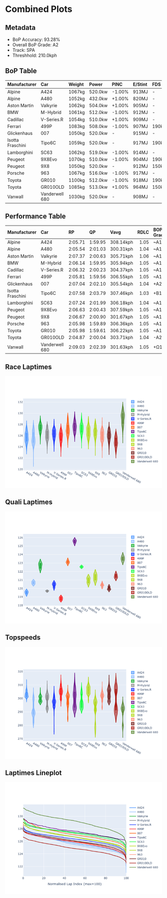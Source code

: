 # Combined Plots

## Metadata

- BoP Accuracy: 93.28%
- Overall BoP Grade: A2
- Track: SPA
- Threshhold: 210.0kph

## BoP Table
| Manufacturer     | Car            | Weight   | Power   | PINC   | E/Stint   | FDS    |
|:-----------------|:---------------|:---------|:--------|:-------|:----------|:-------|
| Alpine           | A424           | 1067kg   | 520.0kw | -1.00% | 913MJ     | -      |
| Alpine           | A480           | 1052kg   | 432.0kw | +1.00% | 820MJ     | -      |
| Aston Martin     | Valkyrie       | 1062kg   | 504.0kw | +1.00% | 905MJ     | -      |
| BMW              | M-Hybrid       | 1061kg   | 512.0kw | -1.00% | 912MJ     | -      |
| Cadillac         | V-Series.R     | 1054kg   | 510.0kw | +1.00% | 909MJ     | -      |
| Ferrari          | 499P           | 1083kg   | 508.0kw | -1.00% | 907MJ     | 190kph |
| Glickenhaus      | 007            | 1050kg   | 520.0kw | -      | 915MJ     | -      |
| Isotta Fraschini | Tipo6C         | 1059kg   | 520.0kw | -      | 917MJ     | 190kph |
| Lamborghini      | SC63           | 1062kg   | 519.0kw | -1.00% | 914MJ     | -      |
| Peugeot          | 9X8Evo         | 1070kg   | 510.0kw | -1.00% | 904MJ     | 190kph |
| Peugeot          | 9X8            | 1050kg   | 520.0kw | -      | 912MJ     | 150kph |
| Porsche          | 963            | 1067kg   | 516.0kw | -1.00% | 917MJ     | -      |
| Toyota           | GR010          | 1100kg   | 512.0kw | -1.00% | 918MJ     | 190kph |
| Toyota           | GR010OLD       | 1085kg   | 513.0kw | +1.00% | 964MJ     | 150kph |
| Vanwall          | Vanderwell 680 | 1030kg   | 520.0kw | -      | 908MJ     | -      |

## Performance Table
| Manufacturer     | Car            | RP      | QP      | Vavg      |   RDLC | BOP-Grade   | Match   |
|:-----------------|:---------------|:--------|:--------|:----------|-------:|:------------|:--------|
| Alpine           | A424           | 2:05.71 | 1:59.95 | 308.14kph |   1.05 | ~A1         | 99.69%  |
| Alpine           | A480           | 2:05.54 | 2:01.03 | 300.31kph |   1.04 | ~A1         | 98.94%  |
| Aston Martin     | Valkyrie       | 2:07.37 | 2:00.63 | 305.71kph |   1.06 | ~A1         | 97.49%  |
| BMW              | M-Hybrid       | 2:06.14 | 1:59.95 | 305.94kph |   1.05 | ~A1         | 99.92%  |
| Cadillac         | V-Series.R     | 2:06.32 | 2:00.23 | 304.37kph |   1.05 | ~A1         | 99.96%  |
| Ferrari          | 499P           | 2:05.81 | 1:59.56 | 306.55kph |   1.05 | ~A1         | 99.14%  |
| Glickenhaus      | 007            | 2:07.04 | 2:02.10 | 305.54kph |   1.04 | +A2         | 91.44%  |
| Isotta Fraschini | Tipo6C         | 2:07.58 | 2:03.79 | 307.46kph |   1.03 | +B1         | 88.81%  |
| Lamborghini      | SC63           | 2:07.24 | 2:01.99 | 306.18kph |   1.04 | ~A1         | 96.02%  |
| Peugeot          | 9X8Evo         | 2:06.63 | 2:00.43 | 307.59kph |   1.05 | ~A1         | 98.16%  |
| Peugeot          | 9X8            | 2:06.67 | 2:00.90 | 301.67kph |   1.05 | ~A1         | 99.96%  |
| Porsche          | 963            | 2:05.98 | 1:59.89 | 306.36kph |   1.05 | ~A1         | 99.82%  |
| Toyota           | GR010          | 2:05.98 | 1:59.61 | 306.22kph |   1.05 | ~A1         | 99.75%  |
| Toyota           | GR010OLD       | 2:04.87 | 2:00.04 | 303.71kph |   1.04 | -A2         | 92.81%  |
| Vanwall          | Vanderwell 680 | 2:09.03 | 2:02.39 | 301.63kph |   1.05 | +Ω1         | 37.35%  |

## Race Laptimes
![Race Laptimes](images/race_violin.png)

## Quali Laptimes
![Quali Laptimes](images/quali_violin.png)

## Topspeeds
![Topspeeds](images/topspeed_violin.png)

## Laptimes Lineplot
![Laptimes Lineplot](images/laptime_line.png)

